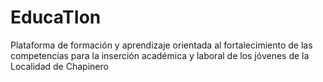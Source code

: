 # EducaTIon
Plataforma de formación y aprendizaje orientada al fortalecimiento de las competencias para la inserción académica y laboral de los jóvenes de la Localidad de Chapinero
